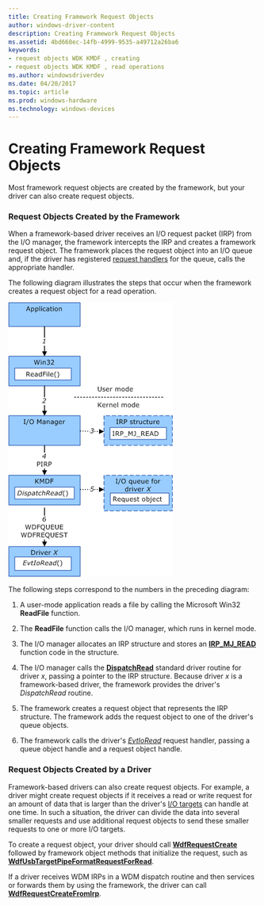 ```yaml
---
title: Creating Framework Request Objects
author: windows-driver-content
description: Creating Framework Request Objects
ms.assetid: 4bd668ec-14fb-4999-9535-a49712a26ba6
keywords:
- request objects WDK KMDF , creating
- request objects WDK KMDF , read operations
ms.author: windowsdriverdev
ms.date: 04/20/2017
ms.topic: article
ms.prod: windows-hardware
ms.technology: windows-devices
---
```


# Creating Framework Request Objects





Most framework request objects are created by the framework, but your driver can also create request objects.

### Request Objects Created by the Framework

When a framework-based driver receives an I/O request packet (IRP) from the I/O manager, the framework intercepts the IRP and creates a framework request object. The framework places the request object into an I/O queue and, if the driver has registered [request handlers](request-handlers.md) for the queue, calls the appropriate handler.

The following diagram illustrates the steps that occur when the framework creates a request object for a read operation.

![steps to create a request object for a read operation](images/kmdf-creating-request-objects.png)

The following steps correspond to the numbers in the preceding diagram:

1.  A user-mode application reads a file by calling the Microsoft Win32 **ReadFile** function.

2.  The **ReadFile** function calls the I/O manager, which runs in kernel mode.

3.  The I/O manager allocates an IRP structure and stores an [**IRP\_MJ\_READ**](https://msdn.microsoft.com/library/windows/hardware/ff550794) function code in the structure.

4.  The I/O manager calls the [**DispatchRead**](https://msdn.microsoft.com/library/windows/hardware/ff543376) standard driver routine for driver *x*, passing a pointer to the IRP structure. Because driver *x* is a framework-based driver, the framework provides the driver's *DispatchRead* routine.

5.  The framework creates a request object that represents the IRP structure. The framework adds the request object to one of the driver's queue objects.

6.  The framework calls the driver's [*EvtIoRead*](https://msdn.microsoft.com/library/windows/hardware/ff541776) request handler, passing a queue object handle and a request object handle.

### Request Objects Created by a Driver

Framework-based drivers can also create request objects. For example, a driver might create request objects if it receives a read or write request for an amount of data that is larger than the driver's [I/O targets](using-i-o-targets.md) can handle at one time. In such a situation, the driver can divide the data into several smaller requests and use additional request objects to send these smaller requests to one or more I/O targets.

To create a request object, your driver should call [**WdfRequestCreate**](https://msdn.microsoft.com/library/windows/hardware/ff549951) followed by framework object methods that initialize the request, such as [**WdfUsbTargetPipeFormatRequestForRead**](https://msdn.microsoft.com/library/windows/hardware/ff551136).

If a driver receives WDM IRPs in a WDM dispatch routine and then services or forwards them by using the framework, the driver can call [**WdfRequestCreateFromIrp**](https://msdn.microsoft.com/library/windows/hardware/ff549953).

 

 





